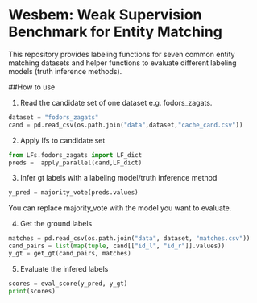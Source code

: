 # Wesbem: Weak Supervision Benchmark for Entity Matching
This repository provides labeling functions for seven common entity matching datasets and helper functions to evaluate different labeling models (truth inference methods).

##How to use
1. Read the candidate set of one dataset e.g. fodors_zagats.
```python
dataset = "fodors_zagats"
cand = pd.read_csv(os.path.join("data",dataset,"cache_cand.csv"))
```

2. Apply lfs to candidate set
```python
from LFs.fodors_zagats import LF_dict
preds =  apply_parallel(cand,LF_dict)
```

3. Infer gt labels with a labeling model/truth inference method
```python
y_pred = majority_vote(preds.values)
```
You can replace majority_vote with the model you want to evaluate.

4. Get the ground labels
```python
matches = pd.read_csv(os.path.join("data", dataset, "matches.csv"))
cand_pairs = list(map(tuple, cand[["id_l", "id_r"]].values))
y_gt = get_gt(cand_pairs, matches)
```

5. Evaluate the infered labels
```python
scores = eval_score(y_pred, y_gt)
print(scores)
```

